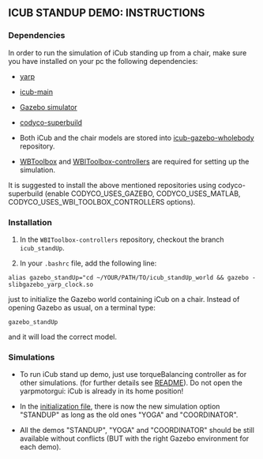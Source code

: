 ## ICUB STANDUP DEMO: INSTRUCTIONS

### Dependencies

In order to run the simulation of iCub standing up from a chair, make sure you have installed on your pc the following dependencies:

 - [yarp](https://github.com/robotology/yarp)
 - [icub-main](https://github.com/robotology/icub-main)
 - [Gazebo simulator](http://gazebosim.org/)
 - [codyco-superbuild](https://github.com/robotology/codyco-superbuild) 

 - Both iCub and the chair models are stored into [icub-gazebo-wholebody](https://github.com/robotology-playground/icub-gazebo-wholebody) repository.
 - [WBToolbox](https://github.com/robotology/WB-Toolbox) and [WBIToolbox-controllers](https://github.com/robotology-playground/WBI-Toolbox-controllers) are required for setting up the simulation.

 It is suggested to install the above mentioned repositories using codyco-superbuild (enable CODYCO_USES_GAZEBO, CODYCO_USES_MATLAB, CODYCO_USES_WBI_TOOLBOX_CONTROLLERS options).
 
### Installation

1) In the `WBIToolbox-controllers` repository, checkout the branch `icub_standUp`.

2) In your `.bashrc` file, add the following line:
    
  `alias gazebo_standUp="cd ~/YOUR/PATH/TO/icub_standUp_world && gazebo -slibgazebo_yarp_clock.so`
 
   just to initialize the Gazebo world containing iCub on a chair. Instead of opening Gazebo as usual, on a terminal type:

   `gazebo_standUp`

   and it will load the correct model.

### Simulations

- To run iCub stand up demo, just use torqueBalancing controller as for other simulations. (for further details see [README](https://github.com/robotology-playground/WBI-Toolbox-controllers/blob/master/controllers/torqueBalancing/README.md)). 
  Do not open the yarpmotorgui: iCub is already in its home position!

- In the [initialization file](https://github.com/robotology-playground/WBI-Toolbox-controllers/blob/icub_chair/controllers/torqueBalancing/initTorqueBalancing.m), there is now the new simulation option "STANDUP" as long as the old ones "YOGA" and "COORDINATOR".

- All the demos "STANDUP", "YOGA" and "COORDINATOR" should be still available without conflicts (BUT with the right Gazebo environment for each demo). 

